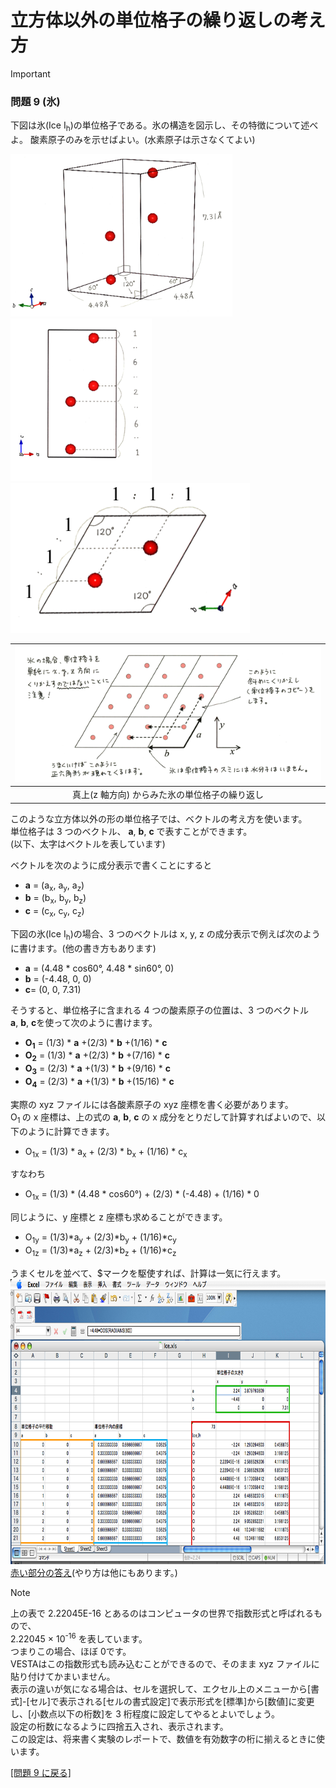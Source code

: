 # 立方体以外の単位格子の繰り返しの考え方
>[!important]
>### 問題 9 (氷)
>下図は氷(Ice I<sub>h</sub>)の単位格子である。氷の構造を図示し、その特徴について述べよ。
>酸素原子のみを示せばよい。(水素原子は示さなくてよい)
>
><img class="size-full wp-image-3367 " title="氷(Ih)の単位格子" src="/img/ice-s.png" alt="" height="260" /><img class="size-full wp-image-3368" title="横から見たところ(数字は長さの比)" src="/img/ice-ss.png" alt="" height="260" /><img class="size-full wp-image-3375" title="上から見たところ(数字は長さの比)" src="/img/ice-st.png" alt=""  height="240" />

|<img class="size-full wp-image-3383" title="ice-repeat" src="/img/ice-repeat.png" alt="" width="800" />|
|:---:|
|真上(z 軸方向) からみた氷の単位格子の繰り返し|

このような立方体以外の形の単位格子では、ベクトルの考え方を使います。  
単位格子は 3 つのベクトル、 **a**, **b**, **c** で表すことができます。  
(以下、太字はベクトルを表しています)

ベクトルを次のように成分表示で書くことにすると


- **a** = (a<sub>x</sub>, a<sub>y</sub>, a<sub>z</sub>)
- **b** = (b<sub>x</sub>, b<sub>y</sub>, b<sub>z</sub>)
- **c** = (c<sub>x</sub>, c<sub>y</sub>, c<sub>z</sub>)

下図の氷(Ice I<sub>h</sub>)の場合、3 つのベクトルは x, y, z の成分表示で例えば次のように書けます。(他の書き方もあります)

- **a** = (4.48 * cos60°, 4.48 * sin60°, 0)
- **b** = (-4.48, 0, 0)
- **c**= (0, 0, 7.31)

そうすると、単位格子に含まれる 4 つの酸素原子の位置は、3 つのベクトル**a**, **b**, **c**を使って次のように書けます。

- **O<sub>1</sub>** = (1/3) * **a** +(2/3) * **b** +(1/16) * **c**
- **O<sub>2</sub>** = (1/3) * **a** +(2/3) * **b** +(7/16) * **c**
- **O<sub>3</sub>** = (2/3) * **a** +(1/3) * **b** +(9/16) * **c**
- **O<sub>4</sub>** = (2/3) * **a** +(1/3) * **b** +(15/16) * **c**

実際の xyz ファイルには各酸素原子の xyz 座標を書く必要があります。  
O<sub>1 </sub>の x 座標は、上の式の **a**, **b**, **c** の x 成分をとりだして計算すればよいので、以下のように計算できます。

- O<sub>1x</sub> = (1/3) * a<sub>x</sub> + (2/3) * b<sub>x</sub> + (1/16) * c<sub>x</sub>

すなわち
- O<sub>1x</sub> = (1/3) * (4.48 * cos60°) + (2/3) * (-4.48) + (1/16) * 0

同じように、y 座標と z 座標も求めることができます。

- O<sub>1y</sub> = (1/3)*a<sub>y</sub> + (2/3)*b<sub>y</sub> + (1/16)*c<sub>y</sub>
- O<sub>1z</sub> = (1/3)*a<sub>z</sub> + (2/3)*b<sub>z</sub> + (1/16)*c<sub>z</sub>

うまくセルを並べて、$マークを駆使すれば、計算は一気に行えます。  
<img class="alignnone size-full wp-image-3386" title="ice-excel" src="/img/ice-excel1.png" alt="" width="794" height="456" />  
<a href="/img/ice-excel2.png">赤い部分の答え</a>(やり方は他にもあります。)

>[!note]
>上の表で 2.22045E-16 とあるのはコンピュータの世界で指数形式と呼ばれるもので、  
>2.22045 × 10<sup>-16</sup> を表しています。  
>つまりこの場合、ほぼ 0です。  
>VESTAはこの指数形式も読み込むことができるので、そのまま xyz ファイルに貼り付けてかまいません。  
>表示の違いが気になる場合は、セルを選択して、エクセル上のメニューから[書式]-[セル]で表示される[セルの書式設定]で表示形式を[標準]から[数値]に変更し、[小数点以下の桁数]を 3 桁程度に設定してやるとよいでしょう。  
>設定の桁数になるように四捨五入され、表示されます。  
>この設定は、将来書く実験のレポートで、数値を有効数字の桁に揃えるときに使います。  

<a title="発展問題" href="advanced.md">[問題 9 に戻る]</a>
